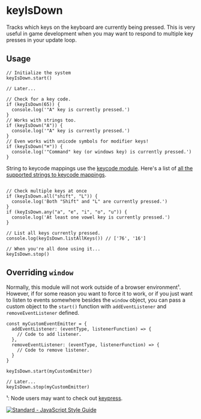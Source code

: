 # keyIsDown

Tracks which keys on the keyboard are currently being pressed. This is very useful in game development when you may want to respond to multiple key presses in your update loop.

## Usage

```
// Initialize the system
keyIsDown.start()

// Later...

// Check for a key code.
if (keyIsDown(65)) {
  console.log('"A" key is currently pressed.')
}
// Works with strings too.
if (keyIsDown("A")) {
  console.log('"A" key is currently pressed.')
}
// Even works with unicode symbols for modifier keys!
if (keyIsDown("⌘")) {
  console.log('"Command" key (or windows key) is currently pressed.')
}

```

String to keycode mappings use the [keycode module](https://npmjs.com/package/keycode). Here's a list of [all the supported strings to keycode mappings](https://gist.github.com/mimshwright/7b23464d7f63065400af319d04e7df6d).

```

// Check multiple keys at once
if (keyIsDown.all("shift", "L")) {
  console.log('Both "Shift" and "L" are currently pressed.')
}
if (keyIsDown.any("a", "e", "i", "o", "u")) {
  console.log('At least one vowel key is currently pressed.')
}

// List all keys currently pressed.
console.log(keyIsDown.listAllKeys()) // ['76', '16']

// When you're all done using it...
keyIsDown.stop()

```

## Overriding `window`
Normally, this module will not work outside of a browser environment¹. However, if for some reason you want to force it to work, or if you just want to listen to events somewhere besides the `window` object, you can pass a custom object to the `start()` function with `addEventListener` and `removeEventListener` defined.

```
const myCustomEventEmitter = {
  addEventListener: (eventType, listenerFunction) => {
    // Code to add listener.
  },
  removeEventListener: (eventType, listenerFunction) => {
    // Code to remove listener.
  }
}

keyIsDown.start(myCustomEmitter)

// Later...
keyIsDown.stop(myCustomEmitter)
```

¹: Node users may want to check out [keypress](https://www.npmjs.com/package/keypress).

[![Standard - JavaScript Style Guide](https://cdn.rawgit.com/feross/standard/master/badge.svg)](https://github.com/feross/standard)
